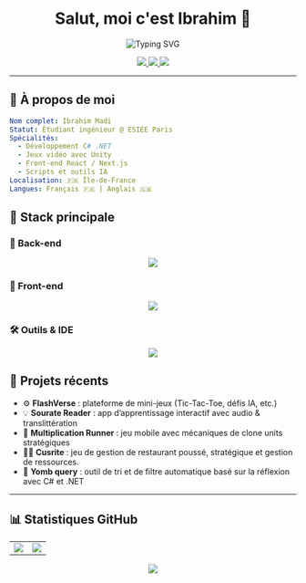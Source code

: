 
<h1 align="center">
  Salut, moi c'est Ibrahim 👋
</h1>

<p align="center">
  <img src="https://readme-typing-svg.herokuapp.com?font=Fira+Code&pause=1000&color=FFFFFF&center=true&vCenter=true&width=435&lines=Développeur+Back-end;Développeur+de+jeux+vidéo;Passionné+de+Tech+et+d'IA" alt="Typing SVG" />
</p>

<p align="center">
  <a href="https://github.com/Ibramadi75">
    <img src="https://img.shields.io/github/followers/Ibramadi75?label=Followers&logo=github&style=social" />
  </a>
  <a href="mailto:ibrahim75madi@gmail.com">
    <img src="https://img.shields.io/badge/Email-%23D14836?style=flat&logo=gmail&logoColor=white" />
  </a>
  <a href="https://linkedin.com/in/ibrahim-madi-374ab3227/">
    <img src="https://img.shields.io/badge/LinkedIn-blue?logo=linkedin&style=flat" />
  </a>
</p>

---

## 🧠 À propos de moi

```yaml
Nom complet: Ibrahim Madi
Statut: Étudiant ingénieur @ ESIEE Paris
Spécialités:
  - Développement C# .NET
  - Jeux vidéo avec Unity
  - Front-end React / Next.js
  - Scripts et outils IA
Localisation: 🇫🇷 Île-de-France
Langues: Français 🇫🇷 | Anglais 🇬🇧
```

## 🚀 Stack principale

### 🔧 Back-end

<p align="center"> <img src="https://skillicons.dev/icons?i=cs,dotnet,python,nodejs&perline=6" /> </p>

### 🎨 Front-end

<p align="center"> <img src="https://skillicons.dev/icons?i=ts,react,nextjs,html,css&perline=6" /> </p>

### 🛠️ Outils & IDE

<p align="center"> <img src="https://skillicons.dev/icons?i=unity,vscode,rider,git,github&perline=6" /> </p>

## 🌌 Projets récents
    
-   ⚙️ **FlashVerse** : plateforme de mini-jeux (Tic-Tac-Toe, défis IA, etc.)
-   💡 **Sourate Reader** : app d’apprentissage interactif avec audio & translittération
-   🎲 **Multiplication Runner** : jeu mobile avec mécaniques de clone units stratégiques
-   🧑‍🍳 **Cusrite** : jeu de gestion de restaurant poussé, stratégique et gestion de ressources.
- 🧹 **Yomb query** : outil de tri et de filtre automatique basé sur la réflexion avec C# et .NET
    

----------


## 📊 Statistiques GitHub

<table>
  <tr>
    <td>
      <img src="https://github-readme-stats.vercel.app/api?username=ibramadi75&show_icons=true&theme=tokyonight&hide_border=true&rank_icon=github" />
    </td>
    <td>
      <img src="https://github-readme-streak-stats.herokuapp.com?user=ibramadi75&theme=tokyonight&hide_border=true" />
    </td>
  </tr>
</table>

<p align="center">
  <img src="https://github-profile-summary-cards.vercel.app/api/cards/profile-details?username=ibramadi75&theme=tokyonight" />
</p>
